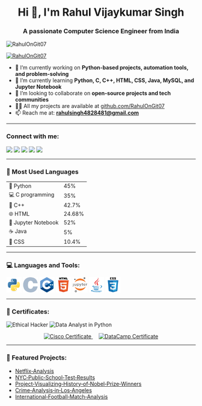 <h1 align="center">Hi 👋, I'm Rahul Vijaykumar Singh</h1>
<h3 align="center">A passionate Computer Science Engineer from India</h3>

<p align="left"> <img src="https://komarev.com/ghpvc/?username=RahulOnGit07&label=Profile%20views&color=0e75b6&style=flat" alt="RahulOnGit07" /> </p>
<p align="left"> <a href="https://github.com/ryo-ma/github-profile-trophy"><img src="https://github-profile-trophy.vercel.app/?username=RahulOnGit07" alt="RahulOnGit07" /></a> </p>

- 🔭 I’m currently working on **Python-based projects, automation tools, and problem-solving**
- 🌱 I’m currently learning **Python, C, C++, HTML, CSS, Java, MySQL, and Jupyter Notebook**
- 👯 I’m looking to collaborate on **open-source projects and tech communities**
- 👨‍💻 All my projects are available at [github.com/RahulOnGit07](https://github.com/RahulOnGit07)
- 📫 Reach me at: **rahulsingh4828481@gmail.com**

---

<h3 align="left">Connect with me:</h3>
<p align="left">
<a href="https://github.com/RahulOnGit07" target="_blank"><img src="https://raw.githubusercontent.com/rahuldkjain/github-profile-readme-generator/master/src/images/icons/Social/github.svg" height="30" /></a>
<a href="https://www.linkedin.com/in/rahul-vijaykumar-singh-85895532b/" target="_blank"><img src="https://raw.githubusercontent.com/rahuldkjain/github-profile-readme-generator/master/src/images/icons/Social/linked-in-alt.svg" height="30" /></a>
<a href="https://www.kaggle.com/rahulcsengineer" target="_blank"><img src="https://www.vectorlogo.zone/logos/kaggle/kaggle-icon.svg" height="30" /></a>
<a href="https://leetcode.com/profile/" target="_blank"><img src="https://raw.githubusercontent.com/rahuldkjain/github-profile-readme-generator/master/src/images/icons/Social/leet-code.svg" height="30" /></a>
<a href="https://x.com/DevRahul07" target="_blank"><img src="https://cdn.jsdelivr.net/gh/simple-icons/simple-icons/icons/x.svg" height="30" /></a>
</p>

---

<h3 align="left">🚀 Most Used Languages</h3>
<table>
  <tr><td>🐍 Python</td><td>45%</td></tr>
  <tr><td>💻 C programming</td><td>35%</td></tr>
  <tr><td>👾 C++</td><td>42.7%</td></tr>
  <tr><td>🌐 HTML</td><td>24.68%</td></tr>
  <tr><td>📓 Jupyter Notebook</td><td>52%</td></tr>
  <tr><td>☕ Java</td><td>5%</td></tr>
  <tr><td>🎨 CSS</td><td>10.4%</td></tr>
</table>

---

<h3 align="left">💻 Languages and Tools:</h3>
<p align="left">
  <a href="https://www.python.org" target="_blank"><img src="https://raw.githubusercontent.com/devicons/devicon/master/icons/python/python-original.svg" width="40" /></a>
  <a href="https://www.cprogramming.com/" target="_blank"><img src="https://raw.githubusercontent.com/devicons/devicon/master/icons/c/c-original.svg" width="40" /></a>
  <a href="https://www.w3schools.com/cpp/" target="_blank"><img src="https://raw.githubusercontent.com/devicons/devicon/master/icons/cplusplus/cplusplus-original.svg" width="40" /></a>
  <a href="https://www.w3.org/html/" target="_blank"><img src="https://raw.githubusercontent.com/devicons/devicon/master/icons/html5/html5-original-wordmark.svg" width="40" /></a>
  <a href="https://jupyter.org/" target="_blank"><img src="https://raw.githubusercontent.com/devicons/devicon/master/icons/jupyter/jupyter-original-wordmark.svg" width="40" /></a>
  <a href="https://www.java.com/" target="_blank"><img src="https://raw.githubusercontent.com/devicons/devicon/master/icons/java/java-original.svg" width="40" /></a>
  <a href="https://www.w3schools.com/css/" target="_blank"><img src="https://raw.githubusercontent.com/devicons/devicon/master/icons/css3/css3-original-wordmark.svg" width="40" /></a>
</p>

---

<h3 align="left">🏅 Certificates:</h3>
<p>
  <img src="https://img.shields.io/badge/Ethical%20Hacker-Cisco%20Networking%20Academy-blue?style=for-the-badge&logo=cisco" alt="Ethical Hacker" />
  <img src="https://img.shields.io/badge/Data%20Analyst%20in%20Python-DataCamp-yellowgreen?style=for-the-badge&logo=python" alt="Data Analyst in Python" />
</p>

<p align="center">
  <a href="https://drive.google.com/file/d/1xQ9cWf8k5gHmkYO6xEyHgBdY0MkMiOuJ/view?usp=sharing" target="_blank">
    <img src="https://upload.wikimedia.org/wikipedia/commons/b/b0/Cisco_academy_logo.svg" width="150" alt="Cisco Certificate"/>
  </a>
  &nbsp;&nbsp;&nbsp;
  <a href="https://drive.google.com/file/d/11lxpCjB5rb8I3NkYLBeZ6e1ian9nZ0rH/view?usp=sharing" target="_blank">
    <img src="https://img.icons8.com/external-flaticons-lineal-color-flat-icons/64/null/external-data-analytics-technology-flaticons-lineal-color-flat-icons-3.png" width="150" alt="DataCamp Certificate"/>
  </a>
</p>

---

<h3 align="left">📂 Featured Projects:</h3>
<ul>
  <li><a href="https://github.com/RahulOnGit07/Netflix-Analysis">Netflix‑Analysis</a></li>
  <li><a href="https://github.com/RahulOnGit07/NYC-Public-School-Test-Results">NYC‑Public‑School‑Test‑Results</a></li>
  <li><a href="https://github.com/RahulOnGit07/Project-Visualizing-the-History-of-Nobel-Prize-Winners">Project‑Visualizing‑History‑of‑Nobel‑Prize‑Winners</a></li>
  <li><a href="https://github.com/RahulOnGit07/Crime-Analysis-in-Los-Angeles">Crime‑Analysis‑in‑Los‑Angeles</a></li>
  <li><a href="https://github.com/RahulOnGit07/International-Football-Match-Analysis-Men-Women">International‑Football‑Match‑Analysis</a></li>
</ul>
